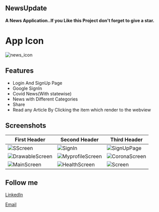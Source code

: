 ## NewsUpdate
**A News Application..If you Like this Project don't forget to give a star.**

# App Icon
![news_icon](https://user-images.githubusercontent.com/76396056/132050014-3404cf41-4544-4cc8-8b2d-bf7b742b4ca1.png)


## Features ##

- Login And SignUp Page
- Google SignIn
- Covid News(With statewise)
- News with Different Categories
- Share
- Read any Article By Clicking the item which render to the webview


## Screenshots ##


First Header      |      Second Header      |     Third Header
-------------     |      -------------      |     ------------
![SScreen](https://user-images.githubusercontent.com/76396056/132047156-ddd965c7-c132-4281-a2df-3d48f198a094.jpeg)      |   ![SignIn](https://user-images.githubusercontent.com/76396056/132047437-a787ad4b-a7b6-4ca9-91f9-f8517e28e86b.jpeg)          |   ![SignUpPage](https://user-images.githubusercontent.com/76396056/132047605-ff5bf43a-daa2-42ce-8b8e-4f5ef3c42499.jpeg)
  ![DrawableScreen](https://user-images.githubusercontent.com/76396056/132047731-e4f5547e-0a5a-427b-a99c-388919b78046.jpeg)  |      ![MyprofileScreen](https://user-images.githubusercontent.com/76396056/132047843-96475626-426a-4bb2-9fe7-cb880b50247a.jpeg)     |    ![CoronaScreen](https://user-images.githubusercontent.com/76396056/132047898-8b2adf81-42b2-455f-9275-53c730caf238.jpeg)
![MainScreen](https://user-images.githubusercontent.com/76396056/132048120-e606a1a2-91af-42b6-a840-0a73a454c564.jpeg)    |      ![HealthScreen](https://user-images.githubusercontent.com/76396056/132048178-259cd533-2b33-453f-a2b0-660eabfa2a3b.jpeg)  |  ![Screen](https://user-images.githubusercontent.com/76396056/132048534-c7922a13-4754-4cf7-a40d-687e649d0451.jpeg)


## Follow me ##
[LinkedIn](linkedin.com/in/prince-kumar-pandey-5742301a9)

[Email](princekupandey786@gmail.com)




